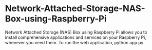 # Network-Attached-Storage-NAS-Box-using-Raspberry-Pi
Network Attached Storage (NAS) Box using Raspberry Pi allows you to install comprehensive applications and services on your Raspberry Pi,
whenever you need them.
To run the web application,
    python app.py

